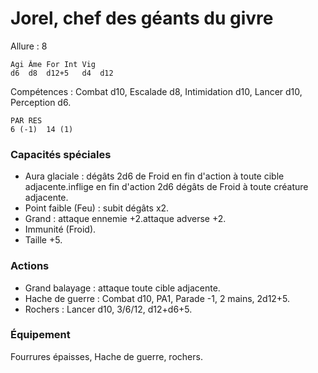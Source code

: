 # Jorel, chef des géants du givre

Allure : 8

	Agi	Âme	For	Int	Vig
	d6	d8	d12+5	d4	d12

Compétences : Combat d10, Escalade d8, Intimidation d10, Lancer d10, Perception d6.

	PAR	RES
	6 (-1)	14 (1)

### Capacités spéciales
- Aura glaciale : dégâts 2d6 de Froid en fin d'action à toute cible adjacente.inflige en fin d'action 2d6 dégâts de Froid à toute créature adjacente.
- Point faible (Feu) : subit dégâts x2.
- Grand : attaque ennemie +2.attaque adverse +2.
- Immunité (Froid).
- Taille +5.

### Actions
- Grand balayage : attaque toute cible adjacente.
- Hache de guerre : Combat d10, PA1, Parade -1, 2 mains, 2d12+5.
- Rochers : Lancer d10, 3/6/12, d12+d6+5.

### Équipement
Fourrures épaisses, Hache de guerre, rochers.
